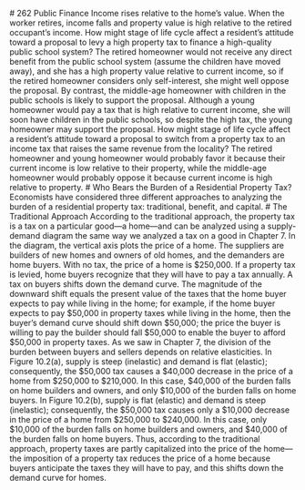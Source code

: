 \# 262 Public Finance Income rises relative to the home’s value. When the worker retires, income falls and property value is high relative to the retired occupant’s income. How might stage of life cycle affect a resident’s attitude toward a proposal to levy a high property tax to finance a high-quality public school system? The retired homeowner would not receive any direct benefit from the public school system (assume the children have moved away), and she has a high property value relative to current income, so if the retired homeowner considers only self-interest, she might well oppose the proposal. By contrast, the middle-age homeowner with children in the public schools is likely to support the proposal. Although a young homeowner would pay a tax that is high relative to current income, she will soon have children in the public schools, so despite the high tax, the young homeowner may support the proposal. How might stage of life cycle affect a resident’s attitude toward a proposal to switch from a property tax to an income tax that raises the same revenue from the locality? The retired homeowner and young homeowner would probably favor it because their current income is low relative to their property, while the middle-age homeowner would probably oppose it because current income is high relative to property. # Who Bears the Burden of a Residential Property Tax? Economists have considered three different approaches to analyzing the burden of a residential property tax: traditional, benefit, and capital. # The Traditional Approach According to the traditional approach, the property tax is a tax on a particular good—a home—and can be analyzed using a supply-demand diagram the same way we analyzed a tax on a good in Chapter 7. In the diagram, the vertical axis plots the price of a home. The suppliers are builders of new homes and owners of old homes, and the demanders are home buyers. With no tax, the price of a home is $250,000. If a property tax is levied, home buyers recognize that they will have to pay a tax annually. A tax on buyers shifts down the demand curve. The magnitude of the downward shift equals the present value of the taxes that the home buyer expects to pay while living in the home; for example, if the home buyer expects to pay $50,000 in property taxes while living in the home, then the buyer’s demand curve should shift down $50,000; the price the buyer is willing to pay the builder should fall $50,000 to enable the buyer to afford $50,000 in property taxes. As we saw in Chapter 7, the division of the burden between buyers and sellers depends on relative elasticities. In Figure 10.2(a), supply is steep (inelastic) and demand is flat (elastic); consequently, the $50,000 tax causes a $40,000 decrease in the price of a home from $250,000 to $210,000. In this case, $40,000 of the burden falls on home builders and owners, and only $10,000 of the burden falls on home buyers. In Figure 10.2(b), supply is flat (elastic) and demand is steep (inelastic); consequently, the $50,000 tax causes only a $10,000 decrease in the price of a home from $250,000 to $240,000. In this case, only $10,000 of the burden falls on home builders and owners, and $40,000 of the burden falls on home buyers. Thus, according to the traditional approach, property taxes are partly capitalized into the price of the home—the imposition of a property tax reduces the price of a home because buyers anticipate the taxes they will have to pay, and this shifts down the demand curve for homes.